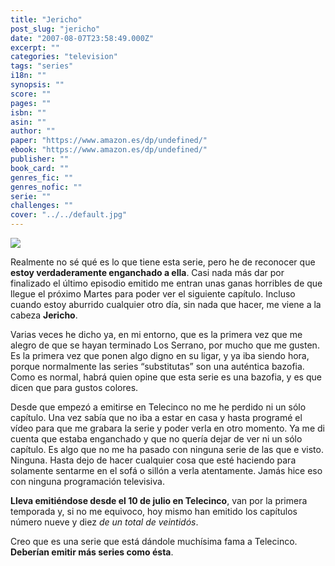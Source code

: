 ```yaml
---
title: "Jericho"
post_slug: "jericho"
date: "2007-08-07T23:58:49.000Z"
excerpt: ""
categories: "television"
tags: "series"
i18n: ""
synopsis: ""
score: ""
pages: ""
isbn: ""
asin: ""
author: ""
paper: "https://www.amazon.es/dp/undefined/"
ebook: "https://www.amazon.es/dp/undefined/"
publisher: ""
book_card: ""
genres_fic: ""
genres_nofic: ""
serie: ""
challenges: ""
cover: "../../default.jpg"
---
```


![](images/jerichoco3.jpg)

Realmente no sé qué es lo que tiene esta serie, pero he de reconocer que **estoy verdaderamente enganchado a ella**. Casi nada más dar por finalizado el último episodio emitido me entran unas ganas horribles de que llegue el próximo Martes para poder ver el siguiente capítulo. Incluso cuando estoy aburrido cualquier otro día, sin nada que hacer, me viene a la cabeza ****Jericho****.

Varias veces he dicho ya, en mi entorno, que es la primera vez que me alegro de que se hayan terminado Los Serrano, por mucho que me gusten. Es la primera vez que ponen algo digno en su ligar, y ya iba siendo hora, porque normalmente las series “substitutas” son una auténtica bazofia. Como es normal, habrá quien opine que esta serie es una bazofia, y es que dicen que para gustos colores.

Desde que empezó a emitirse en Telecinco no me he perdido ni un sólo capítulo. Una vez sabía que no iba a estar en casa y hasta programé el vídeo para que me grabara la serie y poder verla en otro momento. Ya me di cuenta que estaba enganchado y que no quería dejar de ver ni un sólo capítulo. Es algo que no me ha pasado con ninguna serie de las que e visto. Ninguna. Hasta dejo de hacer cualquier cosa que esté haciendo para solamente sentarme en el sofá o sillón a verla atentamente. Jamás hice eso con ninguna programación televisiva.

**Lleva emitiéndose desde el 10 de julio en Telecinco**, van por la primera temporada y, si no me equivoco, hoy mismo han emitido los capítulos número nueve y diez _de un total de veintidós_.

Creo que es una serie que está dándole muchísima fama a Telecinco. **Deberían emitir más series como ésta**.
